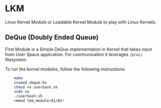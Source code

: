 # LKM
Linux Kernel Module or Loadable Kernel Module to play with Linux Kernels.

## DeQue (Doubly Ended Queue)
   First Module is a Simple DeQue implementation in Kernel that takes input from User Space application. For communication it leverages `/proc/` filesystem.
   
To run the kernel modules, follow the following instructions:
```bash
    make
    insmod deque.ko
    chmod +x userbash.sh
    sudo su
    ./userbash.sh
    rmmod lkm_module<A1/A2>
```

